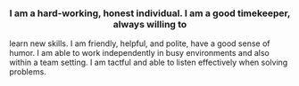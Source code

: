 ### <p align="center">I am a hard-working, honest individual. I am a good timekeeper, always willing to
learn new skills. I am friendly, helpful, and polite, have a good sense of humor. I am
able to work independently in busy environments and also within a team setting.
I am tactful and able to listen effectively when solving problems.</p>

<!--
**chelceacalin/chelceacalin** is a ✨ _special_ ✨ repository because its `README.md` (this file) appears on your GitHub profile.

Here are some ideas to get you started:

- 🔭 I’m currently working on ...
- 🌱 I’m currently learning ...
- 👯 I’m looking to collaborate on ...
- 🤔 I’m looking for help with ...
- 💬 Ask me about ...
- 📫 How to reach me: ...
- 😄 Pronouns: ...
- ⚡ Fun fact: ...
-->
